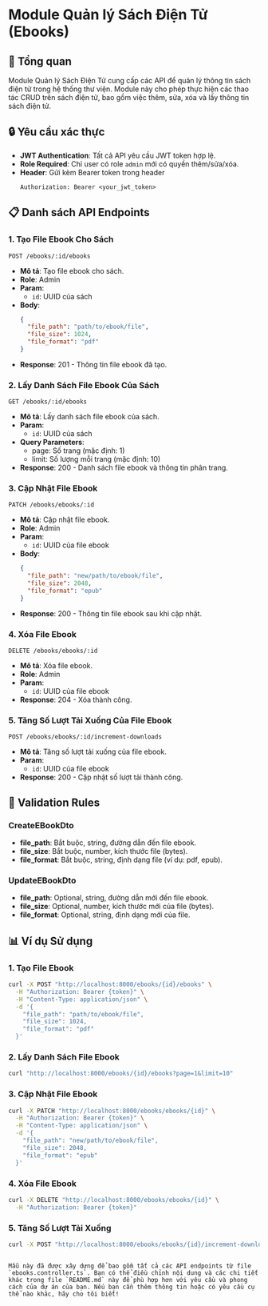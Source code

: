 # Module Quản lý Sách Điện Tử (Ebooks)

## 📑 Tổng quan

Module Quản lý Sách Điện Tử cung cấp các API để quản lý thông tin sách điện tử trong hệ thống thư viện. Module này cho phép thực hiện các thao tác CRUD trên sách điện tử, bao gồm việc thêm, sửa, xóa và lấy thông tin sách điện tử.

## 🔒 Yêu cầu xác thực

- **JWT Authentication**: Tất cả API yêu cầu JWT token hợp lệ.
- **Role Required**: Chỉ user có role `admin` mới có quyền thêm/sửa/xóa.
- **Header**: Gửi kèm Bearer token trong header
  ```
  Authorization: Bearer <your_jwt_token>
  ```

## 📋 Danh sách API Endpoints

### 1. Tạo File Ebook Cho Sách
```http
POST /ebooks/:id/ebooks
```
- **Mô tả**: Tạo file ebook cho sách.
- **Role**: Admin
- **Param**:
  - `id`: UUID của sách
- **Body**:
  ```json
  {
    "file_path": "path/to/ebook/file",
    "file_size": 1024,
    "file_format": "pdf"
  }
  ```
- **Response**: 201 - Thông tin file ebook đã tạo.

### 2. Lấy Danh Sách File Ebook Của Sách
```http
GET /ebooks/:id/ebooks
```
- **Mô tả**: Lấy danh sách file ebook của sách.
- **Param**:
  - `id`: UUID của sách
- **Query Parameters**:
  - page: Số trang (mặc định: 1)
  - limit: Số lượng mỗi trang (mặc định: 10)
- **Response**: 200 - Danh sách file ebook và thông tin phân trang.

### 3. Cập Nhật File Ebook
```http
PATCH /ebooks/ebooks/:id
```
- **Mô tả**: Cập nhật file ebook.
- **Role**: Admin
- **Param**:
  - `id`: UUID của file ebook
- **Body**:
  ```json
  {
    "file_path": "new/path/to/ebook/file",
    "file_size": 2048,
    "file_format": "epub"
  }
  ```
- **Response**: 200 - Thông tin file ebook sau khi cập nhật.

### 4. Xóa File Ebook
```http
DELETE /ebooks/ebooks/:id
```
- **Mô tả**: Xóa file ebook.
- **Role**: Admin
- **Param**:
  - `id`: UUID của file ebook
- **Response**: 204 - Xóa thành công.

### 5. Tăng Số Lượt Tải Xuống Của File Ebook
```http
POST /ebooks/ebooks/:id/increment-downloads
```
- **Mô tả**: Tăng số lượt tải xuống của file ebook.
- **Param**:
  - `id`: UUID của file ebook
- **Response**: 200 - Cập nhật số lượt tải thành công.

## 📝 Validation Rules

### CreateEBookDto
- **file_path**: Bắt buộc, string, đường dẫn đến file ebook.
- **file_size**: Bắt buộc, number, kích thước file (bytes).
- **file_format**: Bắt buộc, string, định dạng file (ví dụ: pdf, epub).

### UpdateEBookDto
- **file_path**: Optional, string, đường dẫn mới đến file ebook.
- **file_size**: Optional, number, kích thước mới của file (bytes).
- **file_format**: Optional, string, định dạng mới của file.

## 📊 Ví dụ Sử dụng

### 1. Tạo File Ebook
```bash
curl -X POST "http://localhost:8000/ebooks/{id}/ebooks" \
  -H "Authorization: Bearer {token}" \
  -H "Content-Type: application/json" \
  -d '{
    "file_path": "path/to/ebook/file",
    "file_size": 1024,
    "file_format": "pdf"
  }'
```

### 2. Lấy Danh Sách File Ebook
```bash
curl "http://localhost:8000/ebooks/{id}/ebooks?page=1&limit=10"
```

### 3. Cập Nhật File Ebook
```bash
curl -X PATCH "http://localhost:8000/ebooks/ebooks/{id}" \
  -H "Authorization: Bearer {token}" \
  -H "Content-Type: application/json" \
  -d '{
    "file_path": "new/path/to/ebook/file",
    "file_size": 2048,
    "file_format": "epub"
  }'
```

### 4. Xóa File Ebook
```bash
curl -X DELETE "http://localhost:8000/ebooks/ebooks/{id}" \
  -H "Authorization: Bearer {token}"
```

### 5. Tăng Số Lượt Tải Xuống
```bash
curl -X POST "http://localhost:8000/ebooks/ebooks/{id}/increment-downloads"
```

```

Mẫu này đã được xây dựng để bao gồm tất cả các API endpoints từ file `ebooks.controller.ts`. Bạn có thể điều chỉnh nội dung và các chi tiết khác trong file `README.md` này để phù hợp hơn với yêu cầu và phong cách của dự án của bạn. Nếu bạn cần thêm thông tin hoặc có yêu cầu cụ thể nào khác, hãy cho tôi biết!